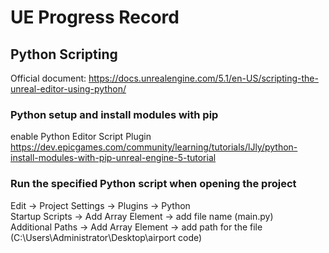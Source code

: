 # UE Progress Record

## Python Scripting
Official document:  https://docs.unrealengine.com/5.1/en-US/scripting-the-unreal-editor-using-python/

### Python setup and install modules with pip
enable Python Editor Script Plugin</br>
https://dev.epicgames.com/community/learning/tutorials/lJly/python-install-modules-with-pip-unreal-engine-5-tutorial</br>

### Run the specified Python script when opening the project
Edit -> Project Settings -> Plugins -> Python</br>
Startup Scripts -> Add Array Element -> add file name (main.py)</br>
Additional Paths -> Add Array Element -> add path for the file (C:\Users\Administrator\Desktop\airport code\)</br>

